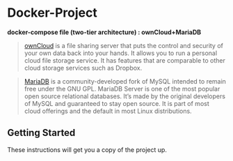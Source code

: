 # Docker-Project
**docker-compose file (two-tier architecture) : ownCloud+MariaDB**

> [ownCloud](https://owncloud.org/) is a file sharing server that puts the control and security of your own data back into your hands. It allows you to run a personal cloud file storage service. It has features that are comparable to other cloud storage services such as Dropbox.

> [MariaDB](https://mariadb.org/https://mariadb.org/) is a community-developed fork of MySQL intended to remain free under the GNU GPL. MariaDB Server is one of the most popular open source relational databases. It’s made by the original developers of MySQL and guaranteed to stay open source. It is part of most cloud offerings and the default in most Linux distributions.

## Getting Started 

These instructions will get you a copy of the project up.
